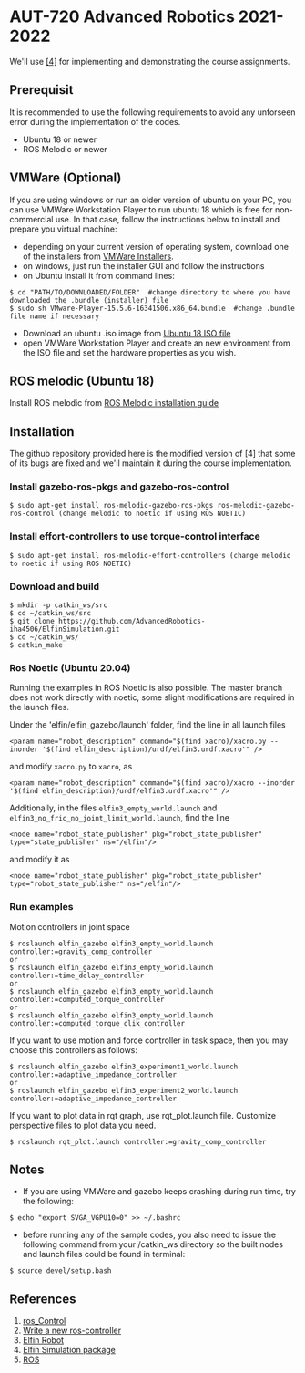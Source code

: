 # AUT-720 Advanced Robotics 2021-2022
We'll use [[4]](https://github.com/modulabs/arm-control) for implementing and demonstrating the course assignments.  

## Prerequisit
It is recommended to use the following requirements to avoid any unforseen error during the implementation of the codes.

- Ubuntu 18 or newer
- ROS Melodic or newer

## VMWare (Optional)
If you are using windows or run an older version of ubuntu on your PC, you can use VMWare Workstation Player to run ubuntu 18 which is free for non-commercial use. In that case, follow the instructions below to install and prepare you virtual machine:

- depending on your current version of operating system, download one of the installers from [VMWare Installers](https://www.vmware.com/fi/products/workstation-player/workstation-player-evaluation.html).
- on windows, just run the installer GUI and follow the instructions
- on Ubuntu install it from command lines:
```
$ cd "PATH/TO/DOWNLOADED/FOLDER"  #change directory to where you have downloaded the .bundle (installer) file
$ sudo sh VMware-Player-15.5.6-16341506.x86_64.bundle  #change .bundle file name if necessary
```
- Download an ubuntu .iso image from [Ubuntu 18 ISO file](https://releases.ubuntu.com/bionic/ubuntu-18.04.5-desktop-amd64.iso)
- open VMWare Workstation Player and create an new environment from the ISO file and set the hardware properties as you wish.

## ROS melodic (Ubuntu 18)
Install ROS melodic from [ROS Melodic installation guide](http://wiki.ros.org/melodic/Installation/Ubuntu)

## Installation
The github repository provided here is the modified version of [4] that some of its bugs are fixed and we'll maintain it during the course implementation.

### Install gazebo-ros-pkgs and gazebo-ros-control

    $ sudo apt-get install ros-melodic-gazebo-ros-pkgs ros-melodic-gazebo-ros-control (change melodic to noetic if using ROS NOETIC)

### Install effort-controllers to use torque-control interface

    $ sudo apt-get install ros-melodic-effort-controllers (change melodic to noetic if using ROS NOETIC)

### Download and build 

    $ mkdir -p catkin_ws/src
    $ cd ~/catkin_ws/src
    $ git clone https://github.com/AdvancedRobotics-iha4506/ElfinSimulation.git
    $ cd ~/catkin_ws/
    $ catkin_make

### Ros Noetic (Ubuntu 20.04)
Running the examples in ROS Noetic is also possible. The master branch does not work directly with noetic, some slight modifications are required in the launch files.

Under the 'elfin/elfin_gazebo/launch' folder, find the line in all launch files

`<param name="robot_description" command="$(find xacro)/xacro.py --inorder '$(find elfin_description)/urdf/elfin3.urdf.xacro'" />`

and modify `xacro.py` to `xacro`, as 

`<param name="robot_description" command="$(find xacro)/xacro --inorder '$(find elfin_description)/urdf/elfin3.urdf.xacro'" />`

Additionally, in the files `elfin3_empty_world.launch` and `elfin3_no_fric_no_joint_limit_world.launch`, find the line

`<node name="robot_state_publisher" pkg="robot_state_publisher" type="state_publisher" ns="/elfin"/>`

and modify it as

`<node name="robot_state_publisher" pkg="robot_state_publisher" type="robot_state_publisher" ns="/elfin"/>`


### Run examples
Motion controllers in joint space

    $ roslaunch elfin_gazebo elfin3_empty_world.launch controller:=gravity_comp_controller
    or
    $ roslaunch elfin_gazebo elfin3_empty_world.launch controller:=time_delay_controller
    or
    $ roslaunch elfin_gazebo elfin3_empty_world.launch controller:=computed_torque_controller
    or
    $ roslaunch elfin_gazebo elfin3_empty_world.launch controller:=computed_torque_clik_controller

If you want to use motion and force controller in task space, then you may choose this controllers as follows:

    $ roslaunch elfin_gazebo elfin3_experiment1_world.launch controller:=adaptive_impedance_controller
    or
    $ roslaunch elfin_gazebo elfin3_experiment2_world.launch controller:=adaptive_impedance_controller

If you want to plot data in rqt graph, use rqt_plot.launch file. Customize perspective files to plot data you need.

    $ roslaunch rqt_plot.launch controller:=gravity_comp_controller



## Notes
- If you are using VMWare and gazebo keeps crashing during run time, try the following:

```
$ echo "export SVGA_VGPU10=0" >> ~/.bashrc
``` 
- before running any of the sample codes, you also need to issue the following command from your /catkin_ws directory so the built nodes and launch files could be found in terminal:


```
$ source devel/setup.bash
```
## References
1. [ros_Control](http://wiki.ros.org/ros_control)
2. [Write a new ros-controller](https://github.com/ros-controls/ros_control/wiki/controller_interface)
3. [Elfin Robot](http://wiki.ros.org/Robots/Elfin)
4. [Elfin Simulation package](https://github.com/modulabs/arm-control)
5. [ROS](http://wiki.ros.org/)

